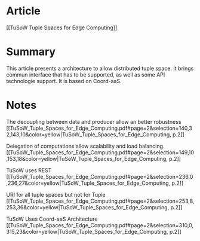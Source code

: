 # Article
[[TuSoW Tuple Spaces for Edge Computing]]
# Summary
This article presents a architecture to allow distributed tuple space. It brings commun interface that has to be supported, as well as some API technologie support.
It is based on Coord-aaS. 
# Notes
The decoupling between data and producer allow an better robustness [[TuSoW_Tuple_Spaces_for_Edge_Computing.pdf#page=2&selection=140,32,143,10&color=yellow|TuSoW_Tuple_Spaces_for_Edge_Computing, p.2]]

Delegation of computations allow scalability and load balancing. [[TuSoW_Tuple_Spaces_for_Edge_Computing.pdf#page=2&selection=149,10,153,18&color=yellow|TuSoW_Tuple_Spaces_for_Edge_Computing, p.2]]

TuSoW uses REST [[TuSoW_Tuple_Spaces_for_Edge_Computing.pdf#page=2&selection=236,0,236,27&color=yellow|TuSoW_Tuple_Spaces_for_Edge_Computing, p.2]]

URI for all tuple spaces but not for Tuple [[TuSoW_Tuple_Spaces_for_Edge_Computing.pdf#page=2&selection=253,8,253,36&color=yellow|TuSoW_Tuple_Spaces_for_Edge_Computing, p.2]]

TuSoW Uses Coord-aaS Architecture [[TuSoW_Tuple_Spaces_for_Edge_Computing.pdf#page=2&selection=310,0,315,23&color=yellow|TuSoW_Tuple_Spaces_for_Edge_Computing, p.2]]

